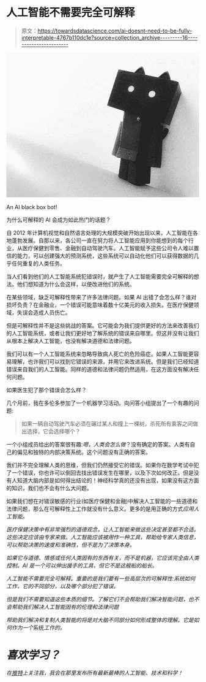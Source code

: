 # 人工智能不需要完全可解释

> 原文：<https://towardsdatascience.com/ai-doesnt-need-to-be-fully-interpretable-4767b110dc1e?source=collection_archive---------16----------------------->

![](img/5583496ae62945e97b33a9bf7cb63475.png)

An AI black box bot!

为什么可解释的 AI 会成为如此热门的话题？

自 2012 年计算机视觉和自然语言处理的大规模突破开始出现以来，人工智能在各地蓬勃发展。自那以来，各公司一直在努力将人工智能应用到你能想到的每个行业，从医疗保健到零售、金融到自动驾驶汽车。人工智能赋予这些公司令人难以置信的能力，可以创建强大的预测系统，这些系统可以自动化他们可以获得数据的几乎任何重复的人类任务。

当人们看到他们的人工智能系统犯错误时，就产生了人工智能需要完全可解释的想法。他们想知道为什么会这样，以便改进他们的系统。

在某些领域，缺乏可解释性带来了许多法律问题。如果 AI 出错了会怎么样？谁对损坏负责？在金融业，一个错误可能意味着数十亿美元的收入损失。在医疗保健领域，失误会造成人员伤亡。

但是可解释性并不是这些挑战的答案。它可能会为我们提供更好的方法来改善我们的人工智能系统，或者让我们更好地了解系统的错误来自哪里。但这并没有让我们从根本上解决人工智能，也没有解决道德和法律问题。

我们可以有一个人工智能系统来忽略导致病人死亡的危险癌症。如果人工智能更容易理解，也许我们可以找到它错误的来源，并用它来改进系统。但是我们已经知道错误来自我们的人工智能。同样的道德和法律问题仍然适用，在这方面没有解决任何问题。

如果医生犯了那个错误会怎么样？

几个月前，我在多伦多参加了一个机器学习活动。向问答小组提出了一个有趣的问题:

> 如果一辆自动驾驶汽车必须在碾过某人和撞上一棵树，杀死所有乘客之间做出选择，它会选择哪个？

一个小组成员给出的答案很有趣:*嗯，人类会怎么做*？没有确定的答案。人类有自己的偏见和独特的内部决策系统。这个问题没有正确的答案。

我们并不完全理解人类的思维，但我们仍然接受它的错误。如果你在数学考试中犯了一个错误，你也许可以倒回去找出错误发生在哪里，以及下次如何改正。但是没有人知道大脑内部是如何得出结论的！神经科学真的还没有出现，如果没有这方面的知识，我们也不会有什么大问题。

如果我们想在对错误敏感的行业(如医疗保健和金融)中解决人工智能的一些道德和法律问题，那么在可解释性上工作就没有什么意义。更多的是用正确的方式*应用人工智能。*

*医疗保健决策中有非常强烈的道德观念，让人工智能来做这些决定甚至都不合适。这些决定应该由专家来做。人工智能应该被用作一种工具，帮助给专家人类信息，可以帮助决策的速度和准确性，但不是为了决策本身。*

*如果它与道德、情感或任何人类固有的东西有关，而不是机器，它应该完全由人类控制。AI 是一个可以伸出援手的工具，但它不是这艘船的船长。*

*人工智能不需要完全可解释。重要的是我们要有一些高层次的可解释性:系统如何工作，它的不同部分，以及哪个部分犯了错误。*

*但是我们不需要知道这些本质的细节。了解它们不会帮助我们解决智能问题，也不会帮助我们解决人工智能固有的伦理和法律问题*

*帮助我们解决和复制人类智能的将是对大脑不同部分如何形成整体的理解。它是如何作为一个*系统*工作的。*

# *喜欢学习？*

*在[推特](https://twitter.com/GeorgeSeif94)上关注我，我会在那里发布所有最新最棒的人工智能、技术和科学！*
